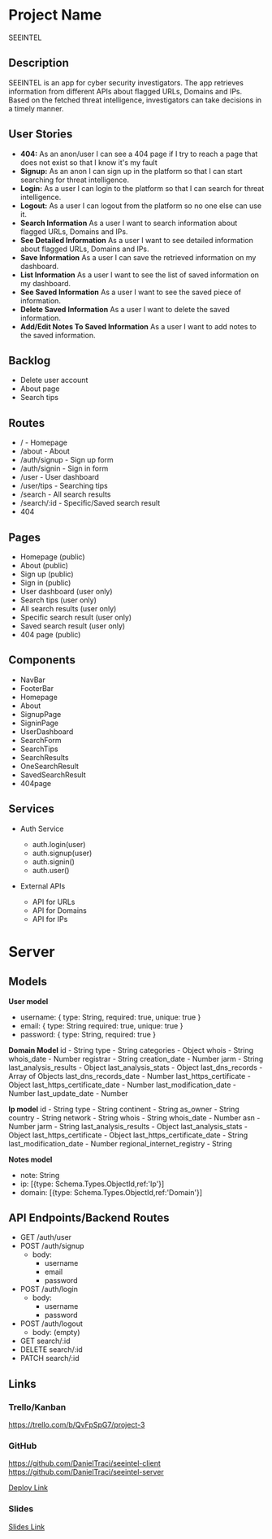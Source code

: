 # Project Name
SEEINTEL

## Description

SEEINTEL is an app for cyber security investigators. The app retrieves information from different APIs about flagged URLs, Domains and IPs. Based on the fetched threat intelligence, investigators can take decisions in a timely manner.

## User Stories

-  **404:** As an anon/user I can see a 404 page if I try to reach a page that does not exist so that I know it's my fault
-  **Signup:** As an anon I can sign up in the platform so that I can start searching for threat intelligence.
-  **Login:** As a user I can login to the platform so that I can search for threat intelligence.
-  **Logout:** As a user I can logout from the platform so no one else can use it.
-  **Search Information** As a user I want to search information about flagged URLs, Domains and IPs.
-  **See Detailed Information** As a user I want to see detailed information about flagged URLs, Domains and IPs.
-  **Save Information** As a user I can save the retrieved information on my dashboard.
-  **List Information** As a user I want to see the list of saved information on my dashboard.
-  **See Saved Information** As a user I want to see the saved piece of information.
-  **Delete Saved Information** As a user I want to delete the saved information.
-  **Add/Edit Notes To Saved Information** As a user I want to add notes to the saved information.

## Backlog

- Delete user account
- About page
- Search tips
  
## Routes

- / - Homepage
- /about - About
- /auth/signup - Sign up form
- /auth/signin - Sign in form
- /user - User dashboard
- /user/tips - Searching tips
- /search - All search results
- /search/:id - Specific/Saved search result 
- 404

## Pages

- Homepage (public)
- About (public)
- Sign up (public)
- Sign in (public)
- User dashboard (user only)
- Search tips (user only)
- All search results (user only)
- Specific search result (user only)
- Saved search result (user only)
- 404 page (public)

## Components

- NavBar
- FooterBar
- Homepage
- About
- SignupPage
- SigninPage
- UserDashboard
- SearchForm
- SearchTips
- SearchResults
- OneSearchResult
- SavedSearchResult
- 404page

## Services

- Auth Service
  - auth.login(user)
  - auth.signup(user)
  - auth.signin()
  - auth.user()

- External APIs
  - API for URLs
  - API for Domains
  - API for IPs

# Server

## Models

**User model**
- username: {
    type: String,
    required: true,
    unique: true
}
- email: {
    type: String
    required: true,
    unique: true
}
- password: {
    type: String,
    required: true
}

**Domain Model**
id - String
type - String
categories - Object
whois - String
whois_date - Number
registrar - String
creation_date - Number
jarm - String
last_analysis_results - Object
last_analysis_stats - Object
last_dns_records - Array of Objects
last_dns_records_date - Number
last_https_certificate - Object
last_https_certificate_date - Number
last_modification_date - Number
last_update_date - Number

**Ip model**
id - String
type - String
continent - String
as_owner - String
country - String
network - String
whois - String
whois_date - Number
asn - Number
jarm - String
last_analysis_results - Object
last_analysis_stats - Object
last_https_certificate - Object
last_https_certificate_date - String
last_modification_date - Number
regional_internet_registry - String

**Notes model**
- note: String
- ip: [{type: Schema.Types.ObjectId,ref:'Ip'}]
- domain: [{type: Schema.Types.ObjectId,ref:'Domain'}]

## API Endpoints/Backend Routes

- GET /auth/user
- POST /auth/signup
  - body:
    - username
    - email
    - password
- POST /auth/login
  - body:
    - username
    - password
- POST /auth/logout
  - body: (empty)
- GET search/:id 
- DELETE search/:id 
- PATCH search/:id 

## Links

### Trello/Kanban

https://trello.com/b/QvFpSpG7/project-3

### GitHub

https://github.com/DanielTraci/seeintel-client
https://github.com/DanielTraci/seeintel-server

[Deploy Link](http://heroku.com)


### Slides

[Slides Link](http://slides.com)
